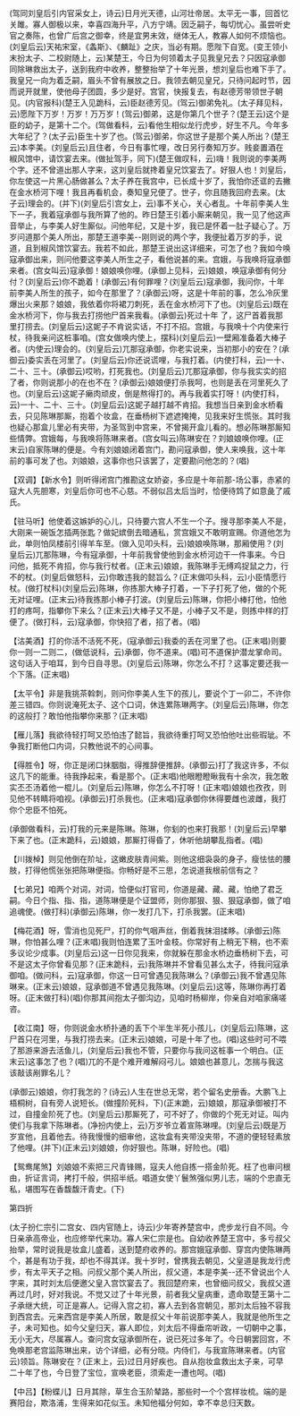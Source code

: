 <!-- { "loadSidebar": true } -->
(驾同刘皇后引内官采女上，诗云)日月光天德，山河壮帝居。太平无一事，回首忆关雎。寡人御极以来，幸喜四海升平，八方宁靖。因乏嗣子，每切忧心。虽尝听史官之奏陈，也曾广后宫之御幸，终是宜男未效，继体无人，教寡人如何不烦恼也。(刘皇后云)天祐宋室，《螽斯》、《麟趾》之庆，当必有期。愿陛下自宽。(变王领小末扮太子、二校尉随上，云)某楚王，今日为何领着太子见我皇兄去？只因寇承御同除琳救出太子，送到我府中收养，整整抬举了十年光景，想刘皇后也难下手了。我皇兄一向为着乏嗣，眉头不曾有展放之日。我领去朝见皇兄，只待问起时节，因而说开就里，使他母子团圆，多少是好。宫官，快报复去，有赵德芳带领世子朝见。(内官报科)(楚王入见跪科，云)臣赵德芳见。(驾云)御弟免礼。(太子拜见科，云)愿陛下万岁！万岁！万万岁！(驾云)御弟，这是你第几个世子？(楚王云)这个是臣的幼子，是第十二个。(驾做看科，云)看他生相似龙行虎步，好生不凡。今年多大年纪了？(太子云)臣生十岁了也。(驾云)御弟，你这世子是那个美人所出？(楚王云)本李美。(刘皇后云)且住者，今日有事忙哩，改日另行奏知万岁。贱妾置酒在椒风馆中，请饮宴去来。(做扯驾手，同下)(楚王做叹科，云)嗨！我则说的李美两个字。还不曾道出那人字来，这刘皇后就搀着皇兄饮宴去了。好狠人也！刘皇后，你左使这一片黑心肠做甚么？太子养在我宫中，已长成十岁了，我怕你还诓的去撇在金水桥河下哩！我且再看机会，奏知皇兄便了。世子，你且随我回府去来。(太子云)理会的。(并下)(刘皇后引宫女上，云)事不关心，关心者乱。十年前李美人生下一子，我着寇承御与我所算了他的。昨日楚王引着小厮来朝见，我一见了他这声音举止，与李美人好生厮似。问他年纪，又是十岁，我已是怀着一肚子疑心了。万岁问道那个美人所出，那楚王道李美--刚则说的两个字，我便扯着万岁的手，说道，且到椒风馆饮宴去。我若不如此，那楚王说出这详细来，可怎了也？我如今唤寇承御出来，则问他要这李美人所生之子，看他说甚的来。宫娥，与我唤将寇承御来者。(宫女叫云)寇承御！娘娘唤你哩。(承御上见科，云)娘娘，唤寇承御有何分付？(刘皇后云)你不跪着！(承御云)有何罪哩？(刘皇后云)寇承御，我问你，十年前李美人所生的孩子，如今在那里了？(承御云)呀，这是十年前的事，怎么冷灰里爆出火来那？娘娘，我依着你将裙刀刺死，丢在金水桥河下了也。(刘皇后云)既在金水桥河下，你与我去打捞他尸首来我看。(承御云)死过十年
了，这尸首着我那里打捞去。(刘皇后云)这妮子不肯说实话，不打不招。宫娥，与我唤十个内使来行杖，待我亲问这桩事咱。(宫女做唤内使上，摆科)(刘皇后云)一壁厢准备着大棒子者。(内使云)理会的。(刘皇后云)兀那寇承御，你老实说来，当初那小的安在？(承御云)委实丢在河里了。(刘皇后云)你还说谎哩，与我打着。(内使打科，云)一十、二十、三十。(承御云)哎哟，打死我也。(刘皇后云)兀那寇承御，你与我实实的招了者，你则说那小的在也不在？(承御云)娘娘便打杀我呵，也则是丢在河里死久了也。(刘皇后云)这妮子癞肉顽皮，倒是熬得打的。再与我着实打呀！(内使打科，云)一十、二十、三十。(刘皇后云)这妮子越打越不肯招。我想当日亲到金水桥看去，只见陈琳那厮，抱着个妆盒，在垂杨树下遮遮掩掩，见我来好生慌张。其时我也疑心那盒儿里必有夹带，为圣驾到中宫来，不曾揭开盒儿看的。想必陈琳那厮知些情弊。宫娥每，与我唤将陈琳来者。(宫女叫云)陈琳安在？刘娘娘唤你哩。(正末云)自家陈琳的便是。今有刘娘娘闭着宫门，勘问寇承御，使人来唤我，这十年前的事可发了也。刘娘娘，这事你也只该罢了，定要勘问他怎的？(唱)

【双调】【新水令】则听得闭宫门推勘这女娇姿，多应是十年前那-场公事，赤紧的寇大人先胆寒，刘皇后你可也不心慈。不弱似吕太后当时，恰便待鸩了如意彘了戚氏。

【驻马听】他使着这嫉妒的心儿，只待要六宫人不生一个子。搜寻那李美人不是，大刚来一碗饭怎插两张匙？做妃嫔倒去暗通私，赏宫娥又不敢明宣赐。你道他怎为此，单则怕凤楼前引得羊车至。(做入见叩头科，云)娘娘唤陈琳，那厢使用？(刘皇后云)兀那陈琳，今有寇承御，十年前我曾使他到金水桥河边干一件事来。今日问他，抵死不肯招，你与我行杖者。(正末云)娘娘，我陈琳手无缚鸡捉鼠之力，行不的杖。(刘皇后做怒科，云)你敢违我的懿旨么？(正末做叩头科，云)小臣情愿行杖。(做打杖科)(刘皇后云)陈琳，你拣那大棒子打着，一下子打死了他，做的个死无对证哩。(正末云)待我拣那小棒子打波。(刘皇后云)陈琳，你把小棒打他，怕他打的疼呵，指攀你下来么？(正末云)大棒子又不是，小棒子又不是，则拣中样的打便了。(做打科，云)寇承御，你快招了者，招了者。(唱)

【沽美酒】打的你活不活死不死，(寇承御云)我委的丢在河里了也。(正末唱)则要你一则一二则二，(做低说科，云)承御，你不道来。(唱)可不道保护潜龙掌命司。这句话入于咱耳，到今日自寻思。(刘皇后云)陈琳，你怎么不打？这事定要还我一个下落。(正末唱)

【太平令】非是我挑茶斡刺，则问你李美人生下的孩儿，要说个丁一卯二，不许你差三错四。你则说淹死太子、这个口词，休连累陈琳两字。(刘皇后云)陈琳，你怎的这般打？敢怕他指攀你来那？(正末唱)

【雁儿落】我欲待轻打呵又恐怕违了懿旨，我欲待重打呵又恐怕他吐出些瑕玼。不争我打断他口内词，只教他说不的心间事。

【得胜令】呀，你正是闭口抹胭脂，得推辞便推辞。(承御云)打了我这许多，不似这几下的能重。待我挣起来，看是那个。(正末唱)他眼瞪瞪瞅我有十余次，我怎敢实丕丕汤着他一棍儿。(刘皇后云)陈琳，你怎么不打呀！(正末唱)娘娘也孜孜，则见他不转睛将咱视。(承御云)打杀我也。(正末唱)寇承御你休得要雌也波雌，我打你个忠臣不怕死。

(承御做看科，云)打我的元来是陈琳。陈琳，你刬的也来打我那！(刘皇后云)早攀下来了也。(正末跪科，云)娘娘，那厮打得昏了，休听他胡攀乱指者。(唱)

【川拨棹】则见他倒在阶址，这嫩皮肤青间紫。则他这细袅袅的身子，瘦怯怯的腰肢，打得他慌张张把陈琳便指。你畅好是不三思，怎说道我根前信有之？

【七弟兄】咱两个对词，对词，恰便似打官司，你道是藏、藏、藏，怕绝了君乏嗣。今日个指、指、指，道陈琳便是个证盟师，则你那狠、狠、狠寇承御，做了咱追魂使。(做打科)(承御云)陈琳，你一发打几下，打杀我罢。(正末唱)

【梅花酒】呀，雪消也见死尸，打的你气咽声丝，倒着我抹泪揉眵。(承御云)陈琳，你怕甚么哩？(正末唱)我则怕连累了玉叶金枝。你常好有上稍无下稍，也不索多议论少成事。(刘皇后云)这一日你见我来，你就躲在那金水桥边垂杨树下去，可不是这太子你曾看见那？(正末跪科，云)我陈琳并不曾看见甚么太子，待我问寇承御咱。(做问科，云)寇承御，你这一日可曾遇见我陈琳么？(承御云)我不曾遇见陈琳来。(正末云)娘娘，寇承御道不曾遇见我陈琳。(刘皇后云)这等，陈琳你再打着呀。(正末做打科)(唱)你那其间抱太子御沟边，见咱时杨柳岸，你亲自对咱家痛嗟咨。

【收江南】呀，你则说金水桥扑通的丢下个半生半死小孩儿，(刘皇后云)陈琳，这尸首只在河里，与我打捞去来。(正末云)娘娘，可是十年了也。(唱)这些时可不喂了那游来游去活鱼儿，(刘皇后云)我也不管，只要你与我问这桩事一个明白。(正末云)这事怎了也？(唱)兀的不是个难开难解闷弓儿。娘娘也甚意儿，怎揣与我这该敲该剐罪名儿？

(承御云)娘娘，你打我怎的？(诗云)人生在世总无常，若个留名史册香。大鹏飞上梧桐树，自有旁人说短长。(做撞阶死科，下)(正末跪，云)娘娘，那寇承御被打不过，自撞金阶死了也。(刘皇后云)那厮死了，可不好了，你做的个死无对证。叫内使们与我拿下陈琳者。(净扮内使上，云)万岁爷立着宣陈琳哩。(刘皇后云)既是万岁宣他，且着他去。待我慢慢的细审他，这妆盒有夹带没夹带，不道的便轻轻素放了他哩。(并下)(正末云)刘娘娘，你好狠也。陈琳，好险也。(唱)

【鸳鸯尾煞】刘娘娘不索把三尺青锋赐，寇夫人他自拣一搭金阶死。枉了也审问根由，折证言词，拷打千般，供招半纸。唱道女使丫鬟煞强似男儿志，端的个忠直无私，堪图写在香馥馥汗青史。(下)

第四折

(太子扮仁宗引二宫女、四内官随上，诗云)少年寄养楚宫中，虎步龙行自不同。今日亲承高帝业，也应修举代来功。寡人宋仁宗是也。自幼收养楚王宫中，多亏叔父抬举，常时说我是妆盒儿盛着，送到楚府收养的。那宫娥寇承御、穿宫内使陈琳两个，甚是有功于我，却也不得其详。我十岁时，曾携我去朝见，父皇道是我龙行虎步，有太平天子之相。问叔父那个美人所出，叔父道，本是李美--还不曾说出个人字来，其时刘太后便邀父皇入宫饮宴去了。我回楚府来，也曾细问叔父，我叔父道再过几时，好对我说。不觉又过了十年光景，前者我父皇病重，遗命取楚王第十二子承继大统，可正是寡人。记得入宫之初，寡人去到各宫朝见，那刘太后独不容我到西宫去。元来西宫是李美人所居，敢是叔父十年前说那李美人，我就是他所生之子，未可知也。如今父皇归天，寡人即位，刘太后不得垂帘听政，一切朝中之事，无小无大，尽属寡人。查问宫女寇承御所在，说已死过多年了。今日朝罢回宫，不免唤那老宫监陈琳出来，访个详细，必有分晓。内侍们，与我宣陈琳来者。(内官云)领旨。陈琳安在？(正末上，云)过日月好疾也。自从抱妆盒救出太子来，可早二十年了也，今日登了宝位，宣唤老臣，须索走一遭也呵。(唱)

【中吕】【粉蝶儿】日月其除，草生合玉阶辇路，那些时一个个宫样妆梳。端的是赛阳台，欺洛浦，生得来如花似玉。未知他福分何如，幸不幸总归天数。

